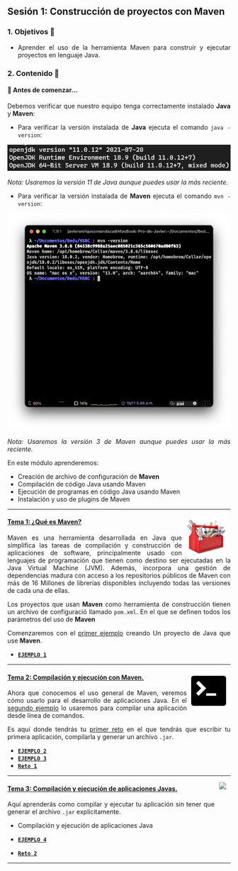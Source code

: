 ## Sesión 1: Construcción de proyectos con Maven 

<!-- <img src="https://cdn.jsdelivr.net/gh/devicons/devicon/icons/gradle/gradle-plain.svg" align="right" height="120" hspace="10"> -->

<div style="text-align: justify;">
 
### 1. Objetivos :dart:

- Aprender el uso de la herramienta Maven para construir y ejecutar proyectos en lenguaje Java.

### 2. Contenido :blue_book:

#### 👀 Antes de comenzar...

Debemos verificar que nuestro equipo tenga correctamente instalado **Java** y **Maven**:

- Para verificar la versión instalada de **Java** ejecuta el comando `java -version`:

<img src="../.github/assets/img/java-version.png" alt="Versión de Java" />

*Nota: Usaremos la versión 11 de Java aunque puedes usar la más reciente.*

- Para verificar la versión instalada de **Maven** ejecuta el comando `mvn -version`:

![](img/01.png)

*Nota: Usaremos la versión 3 de Maven aunque puedes usar la más reciente.*

En este módulo aprenderemos:
- Creación de archivo de configuración de **Maven**
- Compilación de código Java usando Maven
- Ejecución de programas en código Java usando Maven
- Instalación y uso de plugins de Maven

---

<img src=".github/assets/img/Build-Tools.jpg" align="right" height="90" hspace="10">

#### <ins>Tema 1: ¿Qué es Maven?</ins>

Maven es una herramienta desarrollada en Java que simplifica las tareas de compilación y construcción de aplicaciones de software, principalmente usado con lenguajes de programación que tienen como destino ser ejecutadas en la Java Virtual Machine (JVM). Además, incorpora una gestión de dependencias madura con acceso a los repositorios públicos de Maven con más de 16 Millones de librerías disponibles incluyendo todas las versiones de cada una de ellas.

Los proyectos que usan **Maven** como herramienta de construcción tienen un archivo de configuració  llamado `pom.xml`. En el que se definen todos los parámetros del uso de **Maven**

Comenzaremos con el [primer ejemplo](./Ejemplo-01) creando Un proyecto de Java que use **Maven**.

- [**`EJEMPLO 1`**](./Ejemplo-01)

---

<img src=".github/assets/img/command-line.jpg" align="right" height="90" hspace="10">

#### <ins>Tema 2: Compilación y ejecución con Maven.</ins>

Ahora que conocemos el uso general de Maven, veremos cómo usarlo para el desarrollo de aplicaciones Java. En el [segundo ejemplo](./Ejemplo-02) lo usaremos para compilar una aplicación desde línea de comandos.

Es aquí donde tendrás tu [primer reto](./Reto-01) en el que tendrás que escribir tu primera aplicación, compilarla y generar un archivo `.jar`.

- [**`EJEMPLO 2`**](./Ejemplo-02)
- [**`EJEMPLO 3`**](./Ejemplo-03)
- [**`Reto 1`**](./Reto-01)

---

 <img src="https://cdn.jsdelivr.net/gh/devicons/devicon/icons/java/java-original.svg" align="right" height="90" hspace="10">

#### <ins>Tema 3: Compilación y ejecución de aplicaciones Javas.</ins>

Aquí aprenderás como compilar y ejecutar tu aplicación sin tener que generar el archivo `.jar` explicitamente. 

- Compilación y ejecución de aplicaciones Java

- [**`EJEMPLO 4`**](./Ejemplo-04)
- [**`Reto 2`**](./Reto-02)

---

<!-- ### 3. Postwork :memo:

Encuentra las indicaciones y consejos para reflejar los avances de tu proyecto de este módulo.
 
- [**`POSTWORK SESIÓN 1`**](./Postwork/) -->
  
<br/>

</div>
